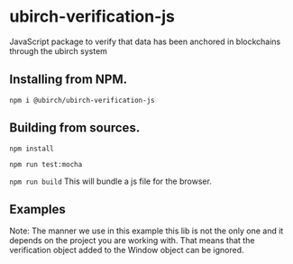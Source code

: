 # ubirch-verification-js

JavaScript package to verify that data has been anchored in blockchains through the ubirch system

## Installing from NPM.

`npm i @ubirch/ubirch-verification-js`

## Building from sources.

`npm install`

`npm run test:mocha`

`npm run build` This will bundle a js file for the browser.

## Examples

Note: The manner we use in this example this lib is not the only one and it depends on the project you are working with.
That means that the verification object added to the Window object can be ignored.
